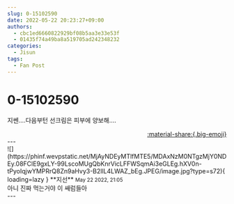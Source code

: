 ```yaml
---
slug: 0-15102590
date: 2022-05-22 20:23:27+09:00
authors:
  - cbc1ed6660822929bf08b5aa3e33e53f
  - 01435f74a49ba8a519705ad242348232
categories:
  - Jisun
tags:
  - Fan Post
---
```


# 0-15102590

<div class="post-container" markdown="1">
<div class="content-container md-sidebar__scrollwrap" markdown="1">

지쎈....다음부턴 선크림은 피부에 양보해....

</div>
</div>

<div style="text-align: right;" markdown="1">
<a href="https://weverse.io/fromis9/fanpost/0-15102590" style="text-align: right;">:material-share:{.big-emoji}</a>
</div>
---

<div class="comments-container md-sidebar__scrollwrap" markdown="1">
<div class="comment" markdown="1">
<div class='id-container' markdown="1">
![](https://phinf.wevpstatic.net/MjAyNDEyMTlfMTE5/MDAxNzM0NTgzMjY0NDEy.08FClE9gxLY-99LscoMUgQbKnrVicLFFWSqmAi3eGLEg.hXV0n-tPyoIqjwYMPRrQ8Zn9aHvy3-B2llL4LWAZ_bEg.JPEG/image.jpg?type=s72){ loading=lazy }
**<span class="artist">지선</span>** <small>May 22 2022, 21:05</small><br>
</div>
<div class='comment-body' markdown="1">
아니 진짜 먹는거야 이 쌔럼들아
</div>
</div>
</div>
---

